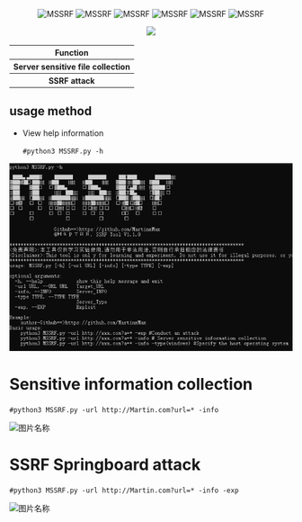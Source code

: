   <div align="center">
 <p align="center">
 <img title="MSSRF" src='https://img.shields.io/badge/MSSRF-1.1.0-brightgreen.svg' />
 <img title="MSSRF" src='https://img.shields.io/badge/SSRF-Tool'/>
 <img title="MSSRF" src='https://img.shields.io/badge/Python-3.9-yellow.svg' />
  <img title="MSSRF" src='https://img.shields.io/badge/HackerTool-x' />
 <img title="MSSRF" src='https://img.shields.io/static/v1?label=Author&message=@Martin&color=red'/>
 <img title="MSSRF" src='https://img.shields.io/badge/-Linux-F16061?logo=linux&logoColor=000'/>
 </p>
  <img height="137px" src="https://github-readme-stats.vercel.app/api?username=MartinXMax&hide_title=true&hide_border=true&show_icons=trueline_height=21&text_color=000&icon_color=000&bg_color=0,ea6161,ffc64d,fffc4d,52fa5a&theme=graywhite" />
  
   
 <table>
  <tr>
      <th>Function</th>
  </tr>
  <tr>
    <th>
        Server sensitive file collection
    </th>
    
  </tr>
 <tr>
    <th>
        SSRF attack
    </th>
 </tr>
 </table>
</div>

## usage method
  * View help information

      ```#python3 MSSRF.py -h```

  ![图片名称](./PT/help.png)  

# Sensitive information collection

```#python3 MSSRF.py -url http://Martin.com?url=* -info```

  ![图片名称](./PT/INFO.png)  


# SSRF Springboard attack

```#python3 MSSRF.py -url http://Martin.com?url=* -info -exp```


![图片名称](./PT/SSRF.png)  



